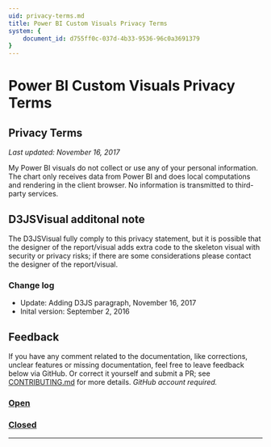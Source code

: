 ```yaml
---
uid: privacy-terms.md
title: Power BI Custom Visuals Privacy Terms
system: {
    document_id: d755ff0c-037d-4b33-9536-96c0a3691379
}
---
```

# Power BI Custom Visuals Privacy Terms

## Privacy Terms

*Last updated: November 16, 2017*

My Power BI visuals do not collect or use any of your personal information. The chart only receives data from Power BI and does local computations and rendering in the client browser. No information is transmitted to third-party services.

## D3JSVisual additonal note

The D3JSVisual fully comply to this privacy statement, but it is possible that the designer of the report/visual adds extra code to the skeleton visual with security or privacy risks; if there are some considerations please contact the designer of the report/visual.

### Change log

- Update: Adding D3JS paragraph, November 16, 2017
- Inital version: September 2, 2016

## Feedback

If you have any comment related to the documentation, like corrections, unclear features or missing documentation, feel free to leave feedback below via GitHub. Or correct it yourself and submit a PR; see [CONTRIBUTING.md](https://github.com/liprec/azurebi-docs/blob/master/.github/CONTRIBUTING.md) for more details.
*GitHub account required.*

### [**Open**](#tab/docs-open)

### [**Closed**](#tab/docs-closed)

***